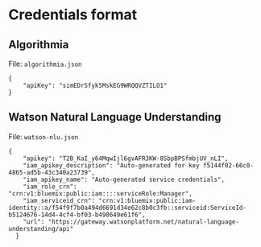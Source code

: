 # Credentials format

## Algorithmia

File: `algorithmia.json`

```
{
    "apiKey": "simEDrSfyk5MskEG9WRQQVZTILO1"
}
```

## Watson  Natural Language Understanding

File: `watson-nlu.json`

```
{
    "apikey": "T2B_KaI_y64MqwIjl6gvAFR3KW-8SbpBPSfmbjUV_nLI",
    "iam_apikey_description": "Auto-generated for key f5144f02-66c0-4865-ad5b-43c340a23739",
    "iam_apikey_name": "Auto-generated service credentials",
    "iam_role_crn": "crn:v1:bluemix:public:iam::::serviceRole:Manager",
    "iam_serviceid_crn": "crn:v1:bluemix:public:iam-identity::a/f54f9f7b0a494d6691d34e62c8b0c3fb::serviceid:ServiceId-b5124676-14d4-4cf4-bf03-b498649e61f6",
    "url": "https://gateway.watsonplatform.net/natural-language-understanding/api"
  }
  ```
